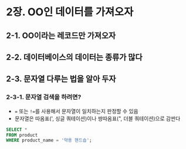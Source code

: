 # 2장. OO인 데이터를 가져오자

## 2-1. OO이라는 레코드만 가져오자

## 2-2. 데이터베이스의 데이터는 종류가 많다

## 2-3. 문자열 다루는 법을 알아 두자

### 2-3-1. 문자열 검색을 하려면?

- `=` 또는 `!=`를 사용해서 문자열이 일치하는지 판정할 수 있음
- 문자열은 따옴표(', 싱글 쿼테이션)이나 쌍따옴표(", 더블 쿼테이션)으로 감싼다

```sql
SELECT *
FROM product
WHERE product_name = '약용 핸드숍';
```
